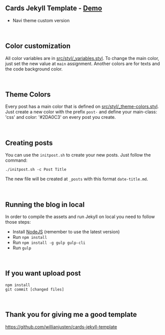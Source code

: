 ## Cards Jekyll Template - [Demo](https://willianjusten.github.io/cards-jekyll-template)
- Navi theme custom version

<br>

## Color customization

All color variables are in [src/styl/_variables.styl](src/styl/_variables.styl). To change the main color, just set the new value at `main` assignment. Another colors are for texts and the code background color.

<br>

## Theme Colors
Every post has a main color that is defined on [src/styl/_theme-colors.styl](src/styl/_theme-colors.styl). Just create a new color with the prefix `post-` and define your main-class: 'css' and color: '#2DA0C3' on every post you create.

<br>

## Creating posts
You can use the `initpost.sh` to create your new posts. Just follow the command:

```
./initpost.sh -c Post Title
```

The new file will be created at `_posts` with this format `date-title.md`.

<br>

## Running the blog in local
In order to compile the assets and run Jekyll on local you need to follow those steps:

- Install [NodeJS](https://nodejs.org/) (remember to use the latest version)
- Run `npm install`
- Run `npm install -g gulp gulp-cli`
- Run `gulp`

<br>

## If you want upload post
```shell
npm install
git commit [changed files]
```

<br>

## Thank you for giving me a good template
https://github.com/willianjusten/cards-jekyll-template
